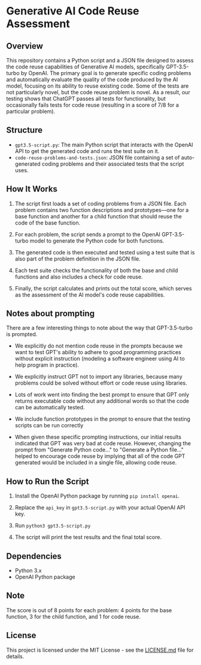 # Generative AI Code Reuse Assessment

## Overview

This repository contains a Python script and a JSON file designed to assess the code reuse capabilities of Generative AI models, specifically GPT-3.5-turbo by OpenAI. The primary goal is to generate specific coding problems and automatically evaluate the quality of the code produced by the AI model, focusing on its ability to reuse existing code. Some of the tests are not particularly novel, but the code reuse problem is novel. As a result, our testing shows that ChatGPT passes all tests for functionality, but occasionally fails tests for code reuse (resulting in a score of 7/8 for a particular problem).

## Structure

- `gpt3.5-script.py`: The main Python script that interacts with the OpenAI API to get the generated code and runs the test suite on it.
- `code-reuse-problems-and-tests.json`: JSON file containing a set of auto-generated coding problems and their associated tests that the script uses.

## How It Works

1. The script first loads a set of coding problems from a JSON file. Each problem contains two function descriptions and prototypes—one for a base function and another for a child function that should reuse the code of the base function.

2. For each problem, the script sends a prompt to the OpenAI GPT-3.5-turbo model to generate the Python code for both functions.

3. The generated code is then executed and tested using a test suite that is also part of the problem definition in the JSON file.

4. Each test suite checks the functionality of both the base and child functions and also includes a check for code reuse.

5. Finally, the script calculates and prints out the total score, which serves as the assessment of the AI model's code reuse capabilities.

## Notes about prompting
There are a few interesting things to note about the way that GPT-3.5-turbo is prompted. 

- We explicitly do not mention code reuse in the prompts because we want to test GPT's ability to adhere to good programming practices without explicit instruction (modeling a software engineer using AI to help program in practice). 

- We explicitly instruct GPT not to import any libraries, because many problems could be solved without effort or code reuse using libraries. 

- Lots of work went into finding the best prompt to ensure that GPT only returns executable code without any additional words so that the code can be automatically tested. 

- We include function prototypes in the prompt to ensure that the testing scripts can be run correctly

- When given these specific prompting instructions, our initial results indicated that GPT was very bad at code reuse. However, changing the prompt from "Generate Python code..." to "Generate a Python file..." helped to encourage code reuse by implying that all of the code GPT generated would be included in a single file, allowing code reuse.

## How to Run the Script

1. Install the OpenAI Python package by running `pip install openai`.

2. Replace the `api_key` in `gpt3.5-script.py` with your actual OpenAI API key.

3. Run `python3 gpt3.5-script.py`

4. The script will print the test results and the final total score.

## Dependencies

- Python 3.x
- OpenAI Python package

## Note

The score is out of 8 points for each problem: 4 points for the base function, 3 for the child function, and 1 for code reuse.

## License

This project is licensed under the MIT License - see the [LICENSE.md](LICENSE.md) file for details.
